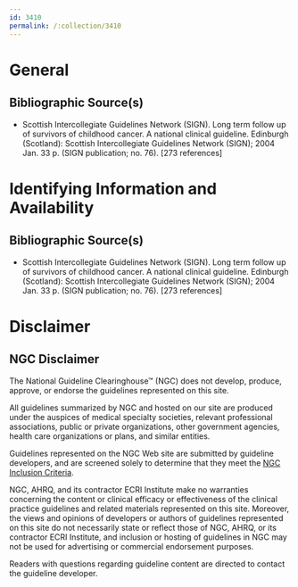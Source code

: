 ```yaml
---
id: 3410
permalink: /:collection/3410
---
```


# General

## Bibliographic Source(s)

- Scottish Intercollegiate Guidelines Network (SIGN). Long term follow up of survivors of childhood cancer. A national clinical guideline. Edinburgh (Scotland): Scottish Intercollegiate Guidelines Network (SIGN); 2004 Jan. 33 p. (SIGN publication; no. 76). [273 references]

# Identifying Information and Availability

## Bibliographic Source(s)

- Scottish Intercollegiate Guidelines Network (SIGN). Long term follow up of survivors of childhood cancer. A national clinical guideline. Edinburgh (Scotland): Scottish Intercollegiate Guidelines Network (SIGN); 2004 Jan. 33 p. (SIGN publication; no. 76). [273 references]

# Disclaimer

## NGC Disclaimer

The National Guideline Clearinghouse™ (NGC) does not develop, produce, approve, or endorse the guidelines represented on this site.

All guidelines summarized by NGC and hosted on our site are produced under the auspices of medical specialty societies, relevant professional associations, public or private organizations, other government agencies, health care organizations or plans, and similar entities.

Guidelines represented on the NGC Web site are submitted by guideline developers, and are screened solely to determine that they meet the [NGC Inclusion Criteria](/help-and-about/summaries/inclusion-criteria).

NGC, AHRQ, and its contractor ECRI Institute make no warranties concerning the content or clinical efficacy or effectiveness of the clinical practice guidelines and related materials represented on this site. Moreover, the views and opinions of developers or authors of guidelines represented on this site do not necessarily state or reflect those of NGC, AHRQ, or its contractor ECRI Institute, and inclusion or hosting of guidelines in NGC may not be used for advertising or commercial endorsement purposes.

Readers with questions regarding guideline content are directed to contact the guideline developer.

